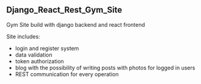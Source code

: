 ## Django_React_Rest_Gym_Site
Gym Site build with django backend and react frontend

Site includes:
- login and register system
- data validation
- token authorization
- blog with the possibility of writing posts with photos for logged in users
- REST communication for every operation
